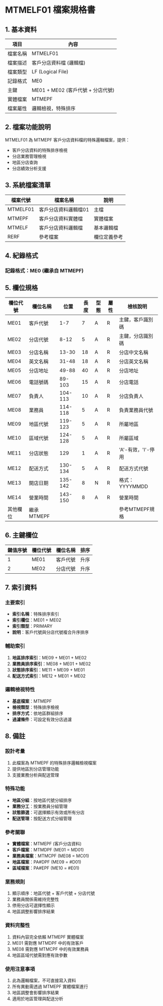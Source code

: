 # MTMELF01 檔案規格書

## 1. 基本資料

| 項目 | 內容 |
|------|------|
| 檔案名稱 | MTMELF01 |
| 檔案描述 | 客戶分店資料檔 (邏輯檔) |
| 檔案類型 | LF (Logical File) |
| 記錄格式 | ME0 |
| 主鍵 | ME01 + ME02 (客戶代號 + 分店代號) |
| 實體檔案 | MTMEPF |
| 檔案屬性 | 邏輯檢視，特殊排序 |

## 2. 檔案功能說明

MTMELF01 為 MTMEPF 客戶分店資料檔的特殊邏輯檔案，提供：
- 客戶分店資料的特殊排序檢視
- 分店業務管理檢視
- 地區分店查詢
- 分店績效分析支援

## 3. 系統檔案清單

| 檔案代號 | 檔案名稱 | 說明 |
|----------|----------|------|
| MTMELF01 | 客戶分店資料邏輯檔01 | 主檔 |
| MTMEPF | 客戶分店資料實體檔 | 實體檔案 |
| MTMELF | 客戶分店資料邏輯檔 | 基本邏輯檔 |
| RERF | 參考檔案 | 欄位定義參考 |

## 4. 紀錄格式

### 記錄格式：ME0 (繼承自 MTMEPF)

## 5. 欄位規格

| 欄位代號 | 欄位名稱 | 位置 | 長度 | 型態 | 屬性 | 檢核說明 |
|----------|----------|------|------|------|------|----------|
| ME01 | 客戶代號 | 1-7 | 7 | A | R | 主鍵，客戶識別碼 |
| ME02 | 分店代號 | 8-12 | 5 | A | R | 主鍵，分店識別碼 |
| ME03 | 分店名稱 | 13-30 | 18 | A | R | 分店中文名稱 |
| ME04 | 英文名稱 | 31-48 | 18 | A | R | 分店英文名稱 |
| ME05 | 分店地址 | 49-88 | 40 | A | R | 分店地址 |
| ME06 | 電話號碼 | 89-103 | 15 | A | R | 分店電話 |
| ME07 | 負責人 | 104-113 | 10 | A | R | 分店負責人 |
| ME08 | 業務員 | 114-118 | 5 | A | R | 負責業務員代號 |
| ME09 | 地區代號 | 119-123 | 5 | A | R | 所屬地區 |
| ME10 | 區域代號 | 124-128 | 5 | A | R | 所屬區域 |
| ME11 | 分店狀態 | 129 | 1 | A | R | 'A'-有效，'I'-停用 |
| ME12 | 配送方式 | 130-134 | 5 | A | R | 配送方式代號 |
| ME13 | 開店日期 | 135-142 | 8 | N | R | 格式：YYYYMMDD |
| ME14 | 營業時間 | 143-150 | 8 | A | R | 營業時間 |
| 其他欄位 | 繼承MTMEPF | | | | | 參考MTMEPF規格 |

## 6. 主鍵欄位

| 鍵值序號 | 欄位代號 | 欄位名稱 | 排序 |
|----------|----------|----------|------|
| 1 | ME01 | 客戶代號 | 升序 |
| 2 | ME02 | 分店代號 | 升序 |

## 7. 索引資料

### 主要索引
- **索引名稱**：特殊排序索引
- **索引欄位**：ME01 + ME02
- **索引類型**：PRIMARY
- **說明**：客戶代號與分店代號複合升序排序

### 輔助索引
1. **地區排序索引**：ME09 + ME01 + ME02
2. **業務員排序索引**：ME08 + ME01 + ME02
3. **狀態排序索引**：ME11 + ME09 + ME01
4. **配送方式索引**：ME12 + ME01 + ME02

### 邏輯檢視特性
- **基底檔案**：MTMEPF
- **檢視類型**：特殊排序檢視
- **排序方式**：依地區群組排序
- **過濾條件**：可設定有效分店過濾

## 8. 備註

### 設計考量
1. 此檔案為 MTMEPF 的特殊排序邏輯檢視檔案
2. 提供地區別分店管理功能
3. 支援業務分析與配送管理

### 特殊功能
- **地區分組**：按地區代號分組排序
- **業務分工**：按業務員分組管理
- **狀態篩選**：可選擇顯示有效或所有分店
- **配送管理**：按配送方式分組管理

### 參考關聯
- **實體檔案**：MTMEPF (客戶分店資料)
- **客戶檔案**：MTMDPF (ME01 = MD01)
- **業務員檔案**：MTMCPF (ME08 = MC01)
- **地區檔案**：PA#DPF (ME09 = #D01)
- **區域檔案**：PA#EPF (ME10 = #E01)

### 業務規則
1. 顯示順序：地區代號 + 客戶代號 + 分店代號
2. 業務員關係需維持完整性
3. 停用分店可選擇性顯示
4. 地區調整影響排序結果

### 資料完整性
1. 資料內容完全依賴 MTMEPF 實體檔案
2. ME01 需對應 MTMDPF 中的有效客戶
3. ME08 需對應 MTMCPF 中的有效業務員
4. 地區區域代號需對應有效參數

### 使用注意事項
1. 此為邏輯檔案，不可直接寫入資料
2. 所有異動需透過 MTMEPF 實體檔案進行
3. 地區調整會影響排序結果
4. 適用於地區管理與配送分析 